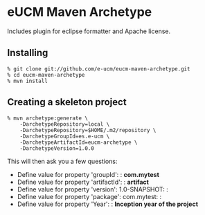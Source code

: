 # eUCM Maven Archetype

Includes plugin for eclipse formatter and Apache license.

## Installing

```
% git clone git://github.com/e-ucm/eucm-maven-archetype.git
% cd eucm-maven-archetype
% mvn install
```

## Creating a skeleton project

```
% mvn archetype:generate \
    -DarchetypeRepository=local \
    -DarchetypeRepository=$HOME/.m2/repository \
    -DarchetypeGroupId=es.e-ucm \
    -DarchetypeArtifactId=eucm-archetype \
    -DarchetypeVersion=1.0.0
```

This will then ask you a few questions:

  * Define value for property 'groupId': : **com.mytest**
  * Define value for property 'artifactId': : **artifact**
  * Define value for property 'version':  1.0-SNAPSHOT: : **<default>**
  * Define value for property 'package':  com.mytest: : **<default>**
  * Define value for property 'Year': : **Inception year of the project**
